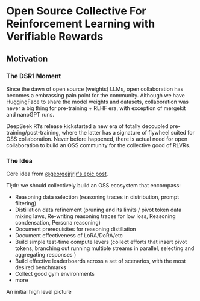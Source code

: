 # Open Source Collective For Reinforcement Learning with Verifiable Rewards

## Motivation

### The DSR1 Moment

Since the dawn of open source (weights) LLMs, open collaboration has becomes a embrassing pain point for the community. Although we have HuggingFace to share the model weights and datasets, collaboration was never a big thing for pre-training + RLHF era, with exception of mergekit and nanoGPT runs.

DeepSeek R1’s release kickstarted a new era of totally decoupled pre-training/post-training, where the latter has a signature of flywheel suited for OSS collaboration. Never before happened, there is actual need for open collaboration to build an OSS community for the collective good of RLVRs.

### The Idea

Core idea from [@georgejrjrjr's epic post](https://x.com/georgejrjrjr/status/1889761173349753048).

Tl;dr: we should collectively build an OSS ecosystem that encompass:
* Reasoning data selection (reasoning traces in distribution, prompt filtering)
* Distillation data refinement (pruning and its limits / pivot token data mixing laws, Re-writing reasoning traces for low loss, Reasoning condensation, Persona reasoning)
* Document prerequisites for reasoning distillation
* Document effectiveness of LoRA/DoRA/etc
* Build simple test-time compute levers (collect efforts that insert pivot tokens, branching out running multiple streams in parallel, selecting and aggregating responses )
* Build effective leaderboards across a set of scenarios, with the most desired benchmarks
* Collect good gym environments
* more

An initial high level picture


